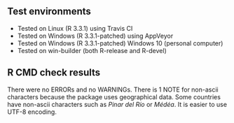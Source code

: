 ## Test environments

* Tested on Linux (R 3.3.1) using Travis CI
* Tested on Windows (R 3.3.1-patched) using AppVeyor
* Tested on Windows (R 3.3.1-patched) Windows 10 (personal computer)
* Tested on win-builder (both R-release and R-devel)

## R CMD check results

There were no ERRORs and no WARNINGs. There is 1 NOTE for non-ascii characters because the package uses geographical data. Some countries have non-ascii characters such as *Pinar del Río* or *Médéa*. It is easier to use UTF-8 encoding.